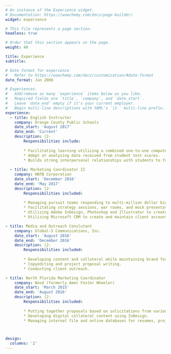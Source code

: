 ```yaml
---
# An instance of the Experience widget.
# Documentation: https://wowchemy.com/docs/page-builder/
widget: experience

# This file represents a page section.
headless: true

# Order that this section appears on the page.
weight: 40

title: Experience
subtitle:

# Date format for experience
#   Refer to https://wowchemy.com/docs/customization/#date-format
date_format: Jan 2006

# Experiences.
#   Add/remove as many `experience` items below as you like.
#   Required fields are `title`, `company`, and `date_start`.
#   Leave `date_end` empty if it's your current employer.
#   Begin multi-line descriptions with YAML's `|2-` multi-line prefix.
experience:
  - title: English Instructor
    company: Orange County Public Schools
    date_start: 'August 2017'
    date_end: 'Current'
    description: |2-
        Responsibilities include:
        
        * Facilitating learning utilizing a combined one-to-one computer technology and traditional classroom.
        * Adept at analyzing data received from student test scores.
        * Builds strong interpersonal relationships with students to foster capable, lifelong learners.
        
  - title: Marketing Coordinator II
    company: HNTB Corporation
    date_start: 'December 2016'
    date_end: 'May 2017'
    description: |2-
        Responsibilities included:
        
        * Managing pursuit teams responding to multi-million dollar bids/RFQs/RFPs.
        * Facilitating strategy sessions, war rooms, and mock presentations to prepare for presentations to clients.
        * Utilizing Adobe InDesign, Photoshop and Illustrator to create pre-sells for clients.
        * Utilizing Microsoft CRM to create and maintain client accounts and action items

- title: Media and Outreach Conslutant
    company: Global-5 Communications, Inc.
    date_start: 'August 2016'
    date_end: 'December 2016'
    description: |2-
        Responsibilities included:
        
        * Developing content and collateral while maintaining brand for social media and management thereof.
        * Copyediting and project proposal writing.
        * Conducting client outreach.

- title: North Florida Marketing Coordinator
    company: Wood (formerly Amec Foster Wheeler)
    date_start: 'March 2015'
    date_end: 'August 2016'
    description: |2-
        Responsibilities included:
        
        * Putting together proposals based on solicitations from various municipalities through procurement services.
        * Developing digital collateral content using InDesign.
        * Managing internal file and online databases for resumes, projects, and presentations.



design:
  columns: '2'
---
```

